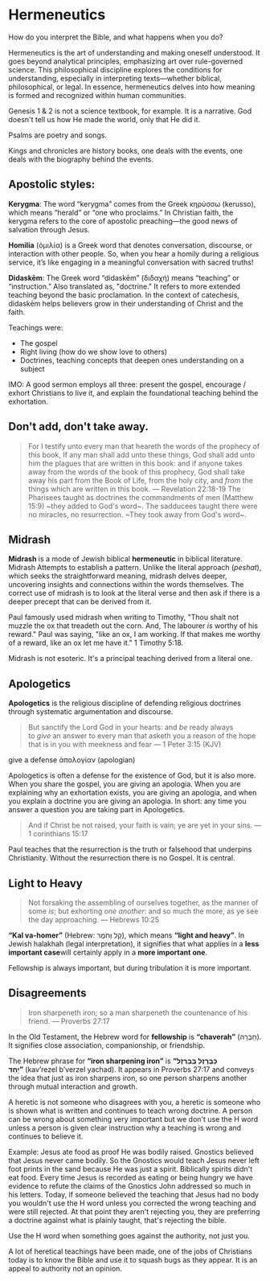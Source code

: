 # Hermeneutics

How do you interpret the Bible, and what happens when you do?

Hermeneutics is the art of understanding and making oneself understood. It goes beyond analytical principles, emphasizing art over rule-governed science. This philosophical discipline explores the conditions for understanding, especially in interpreting texts—whether biblical, philosophical, or legal. In essence, hermeneutics delves into how meaning is formed and recognized within human communities.

Genesis 1 & 2 is not a science textbook, for example. It is a narrative. God doesn't tell us how He made the world, only that He did it.

Psalms are poetry and songs.

Kings and chronicles are history books, one deals with the events, one deals with the biography behind the events.

## Apostolic styles: 

**Kerygma**: The word “kerygma” comes from the Greek κηρύσσω (kerusso), which means “herald” or “one who proclaims.” In Christian faith, the kerygma refers to the core of apostolic preaching—the good news of salvation through Jesus.

**Homilia** (ὁμιλία) is a Greek word that denotes conversation, discourse, or interaction with other people. So, when you hear a homily during a religious service, it’s like engaging in a meaningful conversation with sacred truths!

**Didaskēm**: The Greek word “didaskēm” (διδαχή) means “teaching” or “instruction.” Also translated as, "doctrine." It refers to more extended teaching beyond the basic proclamation. In the context of catechesis, didaskēm helps believers grow in their understanding of Christ and the faith.

Teachings were:
- The gospel
- Right living (how do we show love to others)
- Doctrines, teaching concepts that deepen ones understanding on a subject

IMO: A good sermon employs all three: present the gospel, encourage / exhort Christians to live it, and explain the foundational teaching behind the exhortation.

## Don't add, don't take away.

> For I testify unto every man that heareth the words of the prophecy of this book, If any man shall add unto these things, God shall add unto him the plagues that are written in this book: and if anyone takes away from the words of the book of this prophecy, God shall take away his part from the Book of Life, from the holy city, and *from* the things which are written in this book. — Revelation 22:18-19
The Pharisees taught as doctrines the commandments of men (Matthew 15:9) ~they added to God's word~.
The sadducees taught there were no miracles, no resurrection. ~They took away from God's word~.

## Midrash

**Midrash** is a mode of Jewish biblical **hermeneutic**  in biblical literature. Midrash Attempts to establish a pattern.
Unlike the literal approach (*peshat*), which seeks the straightforward meaning, midrash delves deeper, uncovering insights and connections within the words themselves.
The correct use of midrash is to look at the literal verse and then ask if there is a deeper precept that can be derived from it.

Paul famously used midrash when writing to Timothy, "Thou shalt not muzzle the ox that treadeth out the corn. And, The labourer *is* worthy of his reward." Paul was saying, "like an ox, I am working. If that makes me worthy of a reward, like an ox let me have it." 1 Timothy 5:18.

Midrash is not esoteric. It's a principal teaching derived from a literal one.

## Apologetics

**Apologetics** is the religious discipline of defending religious doctrines through systematic argumentation and discourse.

> But sanctify the Lord God in your hearts: and *be* ready always to *give* an answer to every man that asketh you a reason of the hope that is in you with meekness and fear — 1 Peter 3:15 (KJV)

give a defense
ἀπολογίαν (apologian)

Apologetics is often a defense for the existence of God, but it is also more. When you share the gospel, you are giving an apologia. When you are explaining why an exhortation exists, you are giving an apologia, and when you explain a doctrine you are giving an apologia. In short: any time you answer a question you are taking part in Apologetics.

> And if Christ be not raised, your faith is vain; ye are yet in your sins. — 1 corinthians 15:17

Paul teaches that the resurrection is the truth or falsehood that underpins Christianity. Without the resurrection there is no Gospel. It is central.

## Light to Heavy

> Not forsaking the assembling of ourselves together, as the manner of some *is*; but exhorting *one another*: and so much the more, as ye see the day approaching. — Hebrews 10:25

**“Kal va-homer”** (Hebrew: קַל וַחֹמֶר), which means **“light and heavy”**. In Jewish halakhah (legal interpretation), it signifies that what applies in a **less important case**will certainly apply in a **more important one**.

Fellowship is always important, but during tribulation it is more important.

## Disagreements

> Iron sharpeneth iron; so a man sharpeneth the countenance of his friend. — Proverbs 27:17

In the Old Testament, the Hebrew word for **fellowship** is **“chaverah”** (חַבְרָה). It signifies close association, companionship, or friendship.

The Hebrew phrase for **“iron sharpening iron”** is **“כַּבְּרֶזֶל בְּבַרְזֶל יָחַד”** (kav’rezel b’verzel yachad). It appears in Proverbs 27:17 and conveys the idea that just as iron sharpens iron, so one person sharpens another through mutual interaction and growth.

A heretic is not someone who disagrees with you, a heretic is someone who is shown what is written and continues to teach wrong doctrine. 
A person can be wrong about something very important but we don't use the H word unless a person is given clear instruction why a teaching is wrong and continues to believe it. 

Example: Jesus ate food as proof He was bodily raised. Gnostics believed that Jesus never came bodily. So the Gnostics would teach Jesus never left foot prints in the sand because He was just a spirit. Biblically spirits didn't eat food. Every time Jesus is recorded as eating or being hungry we have evidence to refute the claims of the Gnostics John addressed so much in his letters.
Today, if someone believed the teaching that Jesus had no body you wouldn't use the H word unless you corrected the wrong teaching and were still rejected. 
At that point they aren't rejecting you, they are preferring a doctrine against what is plainly taught, that's rejecting the bible. 

Use the H word when something goes against the authority, not just you.

A lot of heretical teachings have been made, one of the jobs of Christians today is to know the Bible and use it to squash bugs as they appear. It is an appeal to authority not an opinion.
